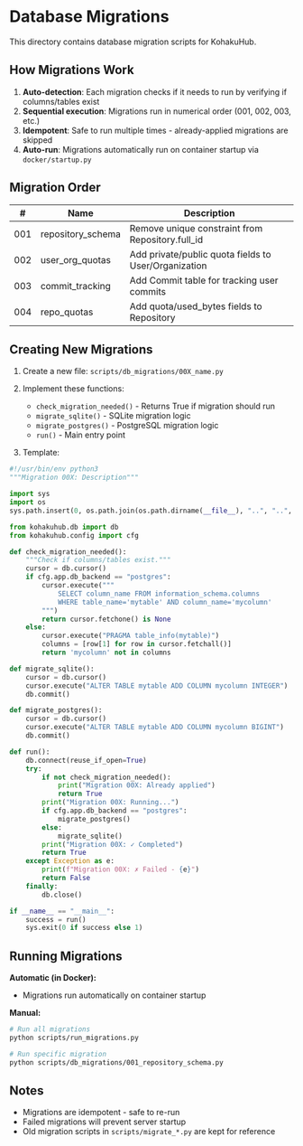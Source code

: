 # Database Migrations

This directory contains database migration scripts for KohakuHub.

## How Migrations Work

1. **Auto-detection**: Each migration checks if it needs to run by verifying if columns/tables exist
2. **Sequential execution**: Migrations run in numerical order (001, 002, 003, etc.)
3. **Idempotent**: Safe to run multiple times - already-applied migrations are skipped
4. **Auto-run**: Migrations automatically run on container startup via `docker/startup.py`

## Migration Order

| # | Name | Description |
|---|------|-------------|
| 001 | repository_schema | Remove unique constraint from Repository.full_id |
| 002 | user_org_quotas | Add private/public quota fields to User/Organization |
| 003 | commit_tracking | Add Commit table for tracking user commits |
| 004 | repo_quotas | Add quota/used_bytes fields to Repository |

## Creating New Migrations

1. Create a new file: `scripts/db_migrations/00X_name.py`
2. Implement these functions:
   - `check_migration_needed()` - Returns True if migration should run
   - `migrate_sqlite()` - SQLite migration logic
   - `migrate_postgres()` - PostgreSQL migration logic
   - `run()` - Main entry point

3. Template:
```python
#!/usr/bin/env python3
"""Migration 00X: Description"""

import sys
import os
sys.path.insert(0, os.path.join(os.path.dirname(__file__), "..", "..", "src"))

from kohakuhub.db import db
from kohakuhub.config import cfg

def check_migration_needed():
    """Check if columns/tables exist."""
    cursor = db.cursor()
    if cfg.app.db_backend == "postgres":
        cursor.execute("""
            SELECT column_name FROM information_schema.columns
            WHERE table_name='mytable' AND column_name='mycolumn'
        """)
        return cursor.fetchone() is None
    else:
        cursor.execute("PRAGMA table_info(mytable)")
        columns = [row[1] for row in cursor.fetchall()]
        return 'mycolumn' not in columns

def migrate_sqlite():
    cursor = db.cursor()
    cursor.execute("ALTER TABLE mytable ADD COLUMN mycolumn INTEGER")
    db.commit()

def migrate_postgres():
    cursor = db.cursor()
    cursor.execute("ALTER TABLE mytable ADD COLUMN mycolumn BIGINT")
    db.commit()

def run():
    db.connect(reuse_if_open=True)
    try:
        if not check_migration_needed():
            print("Migration 00X: Already applied")
            return True
        print("Migration 00X: Running...")
        if cfg.app.db_backend == "postgres":
            migrate_postgres()
        else:
            migrate_sqlite()
        print("Migration 00X: ✓ Completed")
        return True
    except Exception as e:
        print(f"Migration 00X: ✗ Failed - {e}")
        return False
    finally:
        db.close()

if __name__ == "__main__":
    success = run()
    sys.exit(0 if success else 1)
```

## Running Migrations

**Automatic (in Docker):**
- Migrations run automatically on container startup

**Manual:**
```bash
# Run all migrations
python scripts/run_migrations.py

# Run specific migration
python scripts/db_migrations/001_repository_schema.py
```

## Notes

- Migrations are idempotent - safe to re-run
- Failed migrations will prevent server startup
- Old migration scripts in `scripts/migrate_*.py` are kept for reference
